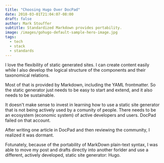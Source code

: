 ```yaml
---
title: "Choosing Hugo Over DocPad"
date: 2018-03-01T21:04:07-08:00
draft: false
author: Mark Stouffer
subtitle: Standardized Markdown provides portability.
image: /images/gohugo-default-sample-hero-image.jpg
tags:
  - tech
  - stack
  - standards
---
```


I love the flexibility of static generated sites. I can create content easily while I also develop the logical structure of the components and their taxonomical relations.

Most of that is provided by Markdown, including the YAML frontmatter. So the static generator just needs to be easy to start and extend, and it also needs to be sustainable.

It doesn't make sense to invest in learning how to use a static site generator that is not being actively used by a comunity of people. There needs to be an ecosystem (economic system) of active developers and users. DocPad failed on that account. 

After writing one article in DocPad and then reviewing the community, I realized it was dormant.

Fotunately, because of the portability of MarkDown plain-text syntax, I was able to move my post and drafts directly into another forlder and use a different, actively developed, static site generator: Hugo.
